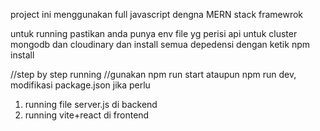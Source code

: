 project ini menggunakan full javascript dengna MERN stack framewrok

untuk running pastikan anda punya env file yg perisi api untuk cluster mongodb dan cloudinary dan install semua depedensi dengan ketik npm install

//step by step running
//gunakan npm run start ataupun npm run dev, modifikasi package.json jika perlu
1. running file server.js di backend
2. running vite+react di frontend
